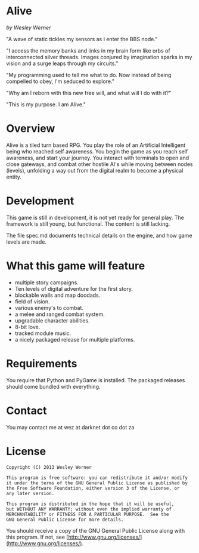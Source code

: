 Alive
=====
_by Wesley Werner_

"A wave of static tickles my sensors as I enter the BBS node."

"I access the memory banks and links in my brain form like orbs of interconnected silver threads. Images conjured by imagination sparks in my vision and a surge leaps through my circuits."

"My programming used to tell me what to do. Now instead of being compelled to obey, I'm seduced to explore."

"Why am I reborn with this new free will, and what will I do with it?"

"This is my purpose. I am Alive."

# Overview

Alive is a tiled turn based RPG. You play the role of an Artificial Intelligent being who reached self awareness. You begin the game as you reach self awareness, and start your journey. You interact with terminals to open and close gateways, and combat other hostile AI's while moving between nodes (levels), unfolding a way out from the digital realm to become a physical entity.

# Development

This game is still in development, it is not yet ready for general play. The framework is still young, but functional. The content is still lacking.

The file spec.md documents technical details on the engine, and how game levels are made.

# What this game will feature

* multiple story campaigns.
* Ten levels of digital adventure for the first story.
* blockable walls and map doodads.
* field of vision.
* various enemy's to combat.
* a melee and ranged combat system.
* upgradable character abilities.
* 8-bit love.
* tracked module music.
* a nicely packaged release for multiple platforms.

# Requirements

You require that Python and PyGame is installed. The packaged releases should come bundled with everything. 

# Contact

You may contact me at wez at darknet dot co dot za 

# License

    Copyright (C) 2013 Wesley Werner

    This program is free software: you can redistribute it and/or modify
    it under the terms of the GNU General Public License as published by
    the Free Software Foundation, either version 3 of the License, or
    any later version.

    This program is distributed in the hope that it will be useful,
    but WITHOUT ANY WARRANTY; without even the implied warranty of
    MERCHANTABILITY or FITNESS FOR A PARTICULAR PURPOSE.  See the
    GNU General Public License for more details.

You should receive a copy of the GNU General Public License along with this program. If not, see [http://www.gnu.org/licenses/](http://www.gnu.org/licenses/).
